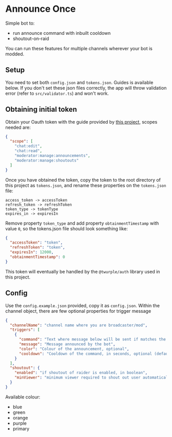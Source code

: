 # Announce Once

Simple bot to:

- run announce command with inbuilt cooldown
- shoutout-on-raid

You can run these features for multiple channels wherever your bot is modded.

## Setup

You need to set both `config.json` and `tokens.json`. Guides is available below. If you don't set these json files correctly, the app will throw validation error (refer to `src/validator.ts`) and won't work.

## Obtaining initial token

Obtain your Oauth token with the guide provided by [this project](https://github.com/daftmaple/twitch-oauth-token), scopes needed are:

```json
{
  "scope": [
    "chat:edit",
    "chat:read",
    "moderator:manage:announcements",
    "moderator:manage:shoutouts"
  ]
}
```

Once you have obtained the token, copy the token to the root directory of this project as `tokens.json`, and rename these properties on the `tokens.json` file:

```
access_token -> accessToken
refresh_token -> refreshToken
token_type -> tokenType
expires_in -> expiresIn
```

Remove property `token_type` and add property `obtainmentTimestamp` with value `0`, so the tokens.json file should look something like:

```json
{
  "accessToken": "token",
  "refreshToken": "token",
  "expiresIn": 12000,
  "obtainmentTimestamp": 0
}
```

This token will eventually be handled by the `@twurple/auth` library used in this project.

## Config

Use the `config.example.json` provided, copy it as `config.json`. Within the channel object, there are few optional properties for trigger message

```json
{
  "channelName": "channel name where you are broadcaster/mod",
  "triggers": [
    {
      "command": "Text where message below will be sent if matches the text sent on chat",
      "message": "Message announced by the bot",
      "color": "Colour of the announcement, optional",
      "cooldown": "Cooldown of the command, in seconds, optional (defaults to 10 seconds)"
    }
  ],
  "shoutout": {
    "enabled": "if shoutout of raider is enabled, in boolean",
    "minViewer": "minimum viewer required to shout out user automatically"
  }
}
```

Available colour:

- blue
- green
- orange
- purple
- primary
